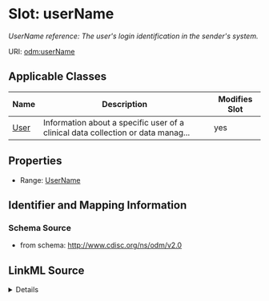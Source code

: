 # Slot: userName


_UserName reference: The user's login identification in the sender's system._



URI: [odm:userName](http://www.cdisc.org/ns/odm/v2.0/userName)



<!-- no inheritance hierarchy -->




## Applicable Classes

| Name | Description | Modifies Slot |
| --- | --- | --- |
[User](User.md) | Information about a specific user of a clinical data collection or data manag... |  yes  |







## Properties

* Range: [UserName](UserName.md)





## Identifier and Mapping Information







### Schema Source


* from schema: http://www.cdisc.org/ns/odm/v2.0




## LinkML Source

<details>
```yaml
name: userName
description: 'UserName reference: The user''s login identification in the sender''s
  system.'
from_schema: http://www.cdisc.org/ns/odm/v2.0
rank: 1000
alias: userName
domain_of:
- User
range: UserName

```
</details>